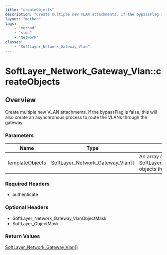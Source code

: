 ```yaml
---
title: "createObjects"
description: "Create multiple new VLAN attachments. If the bypassFlag is false, this will also create an asynchronous process to route... "
layout: "method"
tags:
    - "method"
    - "sldn"
    - "Network"
classes:
    - "SoftLayer_Network_Gateway_Vlan"
---
```

# SoftLayer_Network_Gateway_Vlan::createObjects
## Overview 
Create multiple new VLAN attachments. If the bypassFlag is false, this will also create an asynchronous process to route the VLANs through the gateway. 

### Parameters 
|Name | Type | Description |
| --- | --- | --- |
|templateObjects| <a href='/reference/datatypes/SoftLayer_Network_Gateway_Vlan'>SoftLayer_Network_Gateway_Vlan[] </a>| An array of SoftLayer_Network_Gateway_Vlan objects that you wish to create.|


### Required Headers
* authenticate

### Optional Headers
* SoftLayer_Network_Gateway_VlanObjectMask
* SoftLayer_ObjectMask

### Return Values
<a href='/reference/datatypes/SoftLayer_Network_Gateway_Vlan'>SoftLayer_Network_Gateway_Vlan[] </a>

